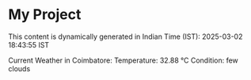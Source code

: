 # My Project

This content is dynamically generated in Indian Time (IST): 2025-03-02 18:43:55 IST


Current Weather in Coimbatore:
Temperature: 32.88 °C
Condition: few clouds
